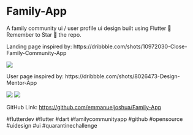 # Family-App

A family community ui / user profile ui design built using Flutter 💙 Remember to Star 🌟 the repo.

Landing page inspired by: https://­dribbble.com/shots/­10972030-Close-Family­-Community-App

![](/appimages/landing1.jpg)

User page inspired by: https://­dribbble.com/shots/­8026473-Design-Mentor­-App

![](/appimages/developer1.jpg)
![](/appimages/developer2.jpg)

GitHub Link: https://github.com/­emmanueljoshua/­Family-App

#flutterdev #flutter #dart #familycommunityapp #github #opensource #uidesign #ui #quarantinechallenge 

